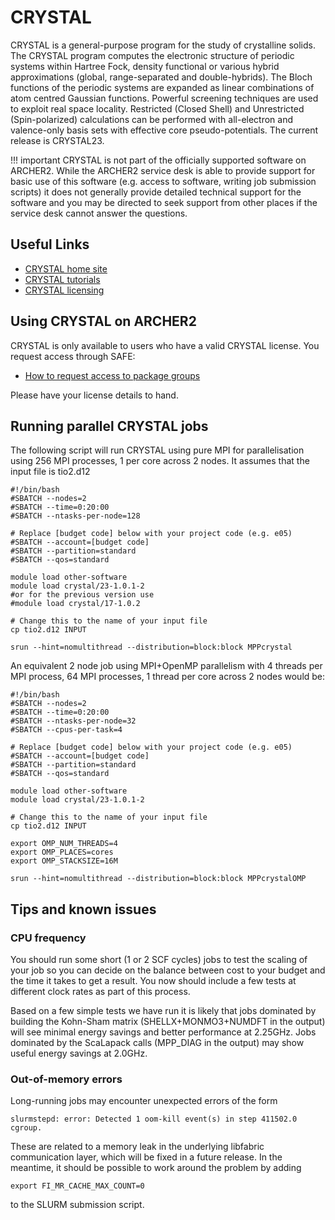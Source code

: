 # CRYSTAL

CRYSTAL is a general-purpose program for the study of crystalline solids. The
CRYSTAL program computes the electronic structure of periodic systems within
Hartree Fock, density functional or various hybrid approximations (global,
range-separated and double-hybrids). The Bloch functions of the periodic
systems are expanded as linear combinations of atom centred Gaussian
functions. Powerful screening techniques are used to exploit real space
locality. Restricted (Closed Shell) and Unrestricted (Spin-polarized)
calculations can be performed with all-electron and valence-only basis sets
with effective core pseudo-potentials. The current release is CRYSTAL23.

!!! important
    CRYSTAL is not part of the officially supported
    software on ARCHER2. While the ARCHER2 service desk is able to provide
    support for basic use of this software (e.g. access to software, writing
    job submission scripts) it does not generally provide detailed technical
    support for the software and you may be directed to seek support from
    other places if the service desk cannot answer the questions.

## Useful Links

- [CRYSTAL home site](https://www.crystal.unito.it)
- [CRYSTAL tutorials](http://tutorials.crystalsolutions.eu)
- [CRYSTAL licensing](http://www.crystalsolutions.eu)

## Using CRYSTAL on ARCHER2

CRYSTAL is only available to users who have a valid CRYSTAL license. You 
request access through SAFE:

- [How to request access to package groups](https://epcced.github.io/safe-docs/safe-for-users/#how-to-request-access-to-a-package-group-licensed-software-or-restricted-features)

Please have your license details to hand.

## Running parallel CRYSTAL jobs

The following script will run CRYSTAL using pure MPI for parallelisation
using 256 MPI processes, 1 per core across 2 nodes. It
assumes that the input file is tio2.d12

```slurm
#!/bin/bash
#SBATCH --nodes=2
#SBATCH --time=0:20:00
#SBATCH --ntasks-per-node=128

# Replace [budget code] below with your project code (e.g. e05)
#SBATCH --account=[budget code]
#SBATCH --partition=standard
#SBATCH --qos=standard

module load other-software
module load crystal/23-1.0.1-2
#or for the previous version use
#module load crystal/17-1.0.2

# Change this to the name of your input file
cp tio2.d12 INPUT

srun --hint=nomultithread --distribution=block:block MPPcrystal
```

An equivalent 2 node job using MPI+OpenMP parallelism with 4 threads per
MPI process, 64 MPI processes, 1 thread per core across 2 nodes would be:

```slurm
#!/bin/bash
#SBATCH --nodes=2
#SBATCH --time=0:20:00
#SBATCH --ntasks-per-node=32
#SBATCH --cpus-per-task=4

# Replace [budget code] below with your project code (e.g. e05)
#SBATCH --account=[budget code]
#SBATCH --partition=standard
#SBATCH --qos=standard

module load other-software
module load crystal/23-1.0.1-2

# Change this to the name of your input file
cp tio2.d12 INPUT

export OMP_NUM_THREADS=4
export OMP_PLACES=cores
export OMP_STACKSIZE=16M

srun --hint=nomultithread --distribution=block:block MPPcrystalOMP
```

## Tips and known issues

### CPU frequency

You should run some short (1 or 2 SCF cycles) jobs to test the scaling of your
job so you can decide on the balance between cost to your budget and the time
it takes to get a result. You now should include a few tests at different
clock rates as part of this process.

Based on a few simple tests we have run it is likely that jobs dominated by
building the Kohn-Sham matrix (SHELLX+MONMO3+NUMDFT in the output) will see
minimal energy savings and better performance at 2.25GHz. Jobs dominated by
the ScaLapack calls (MPP_DIAG in the output) may show useful energy savings at
2.0GHz.

### Out-of-memory errors

Long-running jobs may encounter unexpected errors of the form
```
slurmstepd: error: Detected 1 oom-kill event(s) in step 411502.0 cgroup.
```
These are related to a memory leak in the underlying libfabric communication
layer, which will be fixed in a future release. In the meantime, it should
be possible to work around the problem by adding
```
export FI_MR_CACHE_MAX_COUNT=0 
```
to the SLURM submission script.
